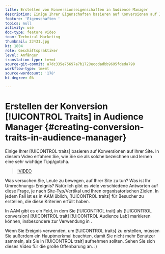 ```yaml
---
title: Erstellen von Konversionseigenschaften in Audience Manager
description: Einige Ihrer Eigenschaften basieren auf Konversionen auf Ihrer Site. In diesem Video erfahren Sie, wie Sie sie als solche bezeichnen und lernen eine sehr wichtige Tipp/gotcha.
feature: 'Eigenschaften '
topics: null
activity: use
doc-type: feature video
team: Technical Marketing
thumbnail: 23431.jpg
kt: 1804
role: Geschäftspraktiker
level: Anfänger
translation-type: tm+mt
source-git-commit: a7dc335e75697a7b1720eccdadbb9605fdeda798
workflow-type: tm+mt
source-wordcount: '178'
ht-degree: 0%

---
```



# Erstellen der Konversion [!UICONTROL Traits] in Audience Manager {#creating-conversion-traits-in-audience-manager}

Einige Ihrer [!UICONTROL traits] basieren auf Konversionen auf Ihrer Site. In diesem Video erfahren Sie, wie Sie sie als solche bezeichnen und lernen eine sehr wichtige Tipp/gotcha.

>[!VIDEO](https://video.tv.adobe.com/v/23431/?quality=12)

Was versuchen Sie, Leute zu bewegen, auf Ihrer Site zu tun? Was ist Ihr Umrechnungs-Ereignis? Natürlich gibt es viele verschiedene Antworten auf diese Frage, je nach Site-Typ/Vertikal und Ihren organisatorischen Zielen. In jedem Fall ist es in AAM üblich, [!UICONTROL traits] für Besucher zu erstellen, die diese Kriterien erfüllt haben.

In AAM gibt es ein Feld, in dem Sie [!UICONTROL trait] als [!UICONTROL conversion] [!UICONTROL trait] [!UICONTROL Audience Lab] markieren können, insbesondere zur Verwendung in .

Wenn Sie Ereignis verwenden, um [!UICONTROL traits] zu erstellen, müssen Sie außerdem ein Hauptmerkmal beachten, damit Sie nicht mehr Benutzer sammeln, als Sie in [!UICONTROL trait] aufnehmen sollten. Sehen Sie sich dieses Video für die große Offenbarung an. :)
